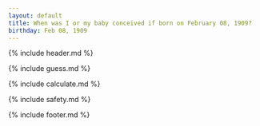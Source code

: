 ```yaml
---
layout: default
title: When was I or my baby conceived if born on February 08, 1909?
birthday: Feb 08, 1909
---
```


{% include header.md %}

{% include guess.md %}

{% include calculate.md %}

{% include safety.md %}

{% include footer.md %}



